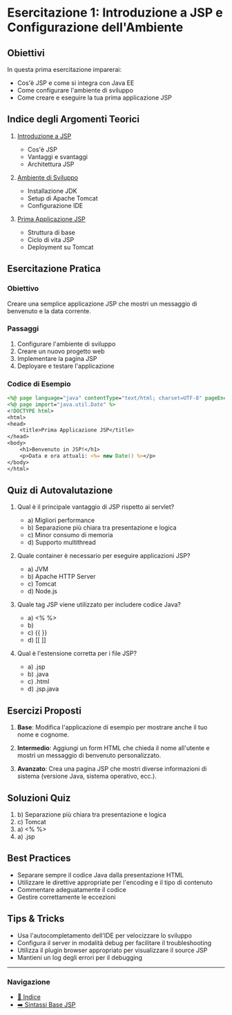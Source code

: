 # Esercitazione 1: Introduzione a JSP e Configurazione dell'Ambiente

## Obiettivi
In questa prima esercitazione imparerai:
- Cos'è JSP e come si integra con Java EE
- Come configurare l'ambiente di sviluppo
- Come creare e eseguire la tua prima applicazione JSP

## Indice degli Argomenti Teorici
1. [Introduzione a JSP](teoria/01-IntroduzioneJSP.md)
   - Cos'è JSP
   - Vantaggi e svantaggi
   - Architettura JSP

2. [Ambiente di Sviluppo](teoria/02-AmbienteSviluppo.md)
   - Installazione JDK
   - Setup di Apache Tomcat
   - Configurazione IDE

3. [Prima Applicazione JSP](teoria/03-PrimaApplicazioneJSP.md)
   - Struttura di base
   - Ciclo di vita JSP
   - Deployment su Tomcat

## Esercitazione Pratica

### Obiettivo
Creare una semplice applicazione JSP che mostri un messaggio di benvenuto e la data corrente.

### Passaggi
1. Configurare l'ambiente di sviluppo
2. Creare un nuovo progetto web
3. Implementare la pagina JSP
4. Deployare e testare l'applicazione

### Codice di Esempio
```jsp
<%@ page language="java" contentType="text/html; charset=UTF-8" pageEncoding="UTF-8"%>
<%@ page import="java.util.Date" %>
<!DOCTYPE html>
<html>
<head>
    <title>Prima Applicazione JSP</title>
</head>
<body>
    <h1>Benvenuto in JSP!</h1>
    <p>Data e ora attuali: <%= new Date() %></p>
</body>
</html>
```

## Quiz di Autovalutazione

1. Qual è il principale vantaggio di JSP rispetto ai servlet?
   - a) Migliori performance
   - b) Separazione più chiara tra presentazione e logica
   - c) Minor consumo di memoria
   - d) Supporto multithread

2. Quale container è necessario per eseguire applicazioni JSP?
   - a) JVM
   - b) Apache HTTP Server
   - c) Tomcat
   - d) Node.js

3. Quale tag JSP viene utilizzato per includere codice Java?
   - a) <% %>
   - b) <?php ?>
   - c) {{ }}
   - d) [[ ]]

4. Qual è l'estensione corretta per i file JSP?
   - a) .jsp
   - b) .java
   - c) .html
   - d) .jsp.java

## Esercizi Proposti

1. **Base**: Modifica l'applicazione di esempio per mostrare anche il tuo nome e cognome.

2. **Intermedio**: Aggiungi un form HTML che chieda il nome all'utente e mostri un messaggio di benvenuto personalizzato.

3. **Avanzato**: Crea una pagina JSP che mostri diverse informazioni di sistema (versione Java, sistema operativo, ecc.).

## Soluzioni Quiz
1. b) Separazione più chiara tra presentazione e logica
2. c) Tomcat
3. a) <% %>
4. a) .jsp

## Best Practices
- Separare sempre il codice Java dalla presentazione HTML
- Utilizzare le direttive appropriate per l'encoding e il tipo di contenuto
- Commentare adeguatamente il codice
- Gestire correttamente le eccezioni

## Tips & Tricks
- Usa l'autocompletamento dell'IDE per velocizzare lo sviluppo
- Configura il server in modalità debug per facilitare il troubleshooting
- Utilizza il plugin browser appropriato per visualizzare il source JSP
- Mantieni un log degli errori per il debugging

---

### Navigazione
- [📑 Indice](<../README.md>)
- [➡️ Sintassi Base JSP](<../02-SintassiBaseJSP/README.md>)